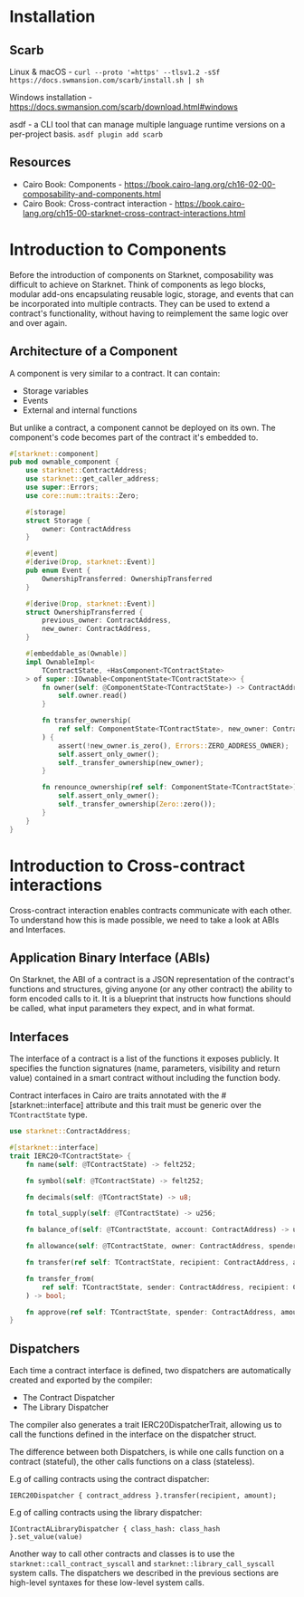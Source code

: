 # Installation

## Scarb
Linux & macOS - `curl --proto '=https' --tlsv1.2 -sSf https://docs.swmansion.com/scarb/install.sh | sh`

Windows installation - https://docs.swmansion.com/scarb/download.html#windows

​asdf​ - a CLI tool that can manage multiple language runtime versions on a per-project basis. `asdf plugin add scarb`

## Resources 
- Cairo Book: Components - https://book.cairo-lang.org/ch16-02-00-composability-and-components.html
- Cairo Book: Cross-contract interaction - https://book.cairo-lang.org/ch15-00-starknet-cross-contract-interactions.html

# Introduction to Components
Before the introduction of components on Starknet, composability was difficult to achieve on Starknet.
Think of components as lego blocks, modular add-ons encapsulating reusable logic, storage, and events that can be incorporated into multiple contracts. They can be used to extend a contract's functionality, without having to reimplement the same logic over and over again.

## Architecture of a Component
A component is very similar to a contract. It can contain:
- Storage variables
- Events
- External and internal functions
  
But unlike a contract, a component cannot be deployed on its own. The component's code becomes part of the contract it's embedded to.

```rust
#[starknet::component]
pub mod ownable_component {
    use starknet::ContractAddress;
    use starknet::get_caller_address;
    use super::Errors;
    use core::num::traits::Zero;

    #[storage]
    struct Storage {
        owner: ContractAddress
    }

    #[event]
    #[derive(Drop, starknet::Event)]
    pub enum Event {
        OwnershipTransferred: OwnershipTransferred
    }

    #[derive(Drop, starknet::Event)]
    struct OwnershipTransferred {
        previous_owner: ContractAddress,
        new_owner: ContractAddress,
    }

    #[embeddable_as(Ownable)]
    impl OwnableImpl<
        TContractState, +HasComponent<TContractState>
    > of super::IOwnable<ComponentState<TContractState>> {
        fn owner(self: @ComponentState<TContractState>) -> ContractAddress {
            self.owner.read()
        }

        fn transfer_ownership(
            ref self: ComponentState<TContractState>, new_owner: ContractAddress
        ) {
            assert(!new_owner.is_zero(), Errors::ZERO_ADDRESS_OWNER);
            self.assert_only_owner();
            self._transfer_ownership(new_owner);
        }

        fn renounce_ownership(ref self: ComponentState<TContractState>) {
            self.assert_only_owner();
            self._transfer_ownership(Zero::zero());
        }
    }
}
```

# Introduction to Cross-contract interactions
Cross-contract interaction enables contracts communicate with each other. To understand how this is made possible, we need to take a look at ABIs and Interfaces.

## Application Binary Interface (ABIs)
On Starknet, the ABI of a contract is a JSON representation of the contract's functions and structures, giving anyone (or any other contract) the ability to form encoded calls to it. It is a blueprint that instructs how functions should be called, what input parameters they expect, and in what format.

## Interfaces
The interface of a contract is a list of the functions it exposes publicly. It specifies the function signatures (name, parameters, visibility and return value) contained in a smart contract without including the function body.


Contract interfaces in Cairo are traits annotated with the #[starknet::interface] attribute and this trait must be generic over the `TContractState` type.

```rust
use starknet::ContractAddress;

#[starknet::interface]
trait IERC20<TContractState> {
    fn name(self: @TContractState) -> felt252;

    fn symbol(self: @TContractState) -> felt252;

    fn decimals(self: @TContractState) -> u8;

    fn total_supply(self: @TContractState) -> u256;

    fn balance_of(self: @TContractState, account: ContractAddress) -> u256;

    fn allowance(self: @TContractState, owner: ContractAddress, spender: ContractAddress) -> u256;

    fn transfer(ref self: TContractState, recipient: ContractAddress, amount: u256) -> bool;

    fn transfer_from(
        ref self: TContractState, sender: ContractAddress, recipient: ContractAddress, amount: u256
    ) -> bool;

    fn approve(ref self: TContractState, spender: ContractAddress, amount: u256) -> bool;
}
```

## Dispatchers
Each time a contract interface is defined, two dispatchers are automatically created and exported by the compiler:

- The Contract Dispatcher
- The Library Dispatcher
  
The compiler also generates a trait IERC20DispatcherTrait, allowing us to call the functions defined in the interface on the dispatcher struct.

The difference between both Dispatchers, is while one calls function on a contract (stateful), the other calls functions on a class (stateless).

E.g of calling contracts using the contract dispatcher:
```
IERC20Dispatcher { contract_address }.transfer(recipient, amount);
```

E.g of calling contracts using the library dispatcher:
```
IContractALibraryDispatcher { class_hash: class_hash }.set_value(value)
```

Another way to call other contracts and classes is to use the `starknet::call_contract_syscall` and `starknet::library_call_syscall` system calls. The dispatchers we described in the previous sections are high-level syntaxes for these low-level system calls.
